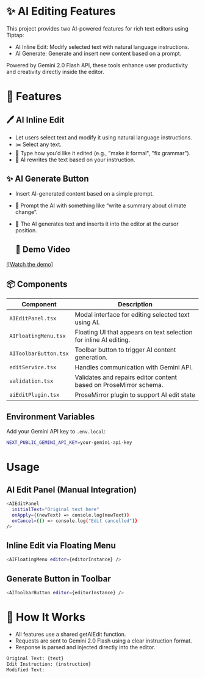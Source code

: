 # ✨ AI Editing Features 
This project provides two AI-powered features for rich text editors using Tiptap:

- AI Inline Edit: Modify selected text with natural language instructions.
- AI Generate: Generate and insert new content based on a prompt.

Powered by Gemini 2.0 Flash API, these tools enhance user productivity and creativity directly inside the editor.

# 🚀 Features
## 🖊️ AI Inline Edit
- Let users select text and modify it using natural language instructions.
- ✂️ Select any text.
- 💬 Type how you'd like it edited (e.g., "make it formal", "fix grammar").
- 🤖 AI rewrites the text based on your instruction.

## ✨ AI Generate Button
- Insert AI-generated content based on a simple prompt.
- 🧠 Prompt the AI with something like “write a summary about climate change”.
- 📄 The AI generates text and inserts it into the editor at the cursor position.

  ## 🎥 Demo Video
[![Watch the demo]](https://drive.google.com/file/d/1-CCHdE3vjxjHwHxNKpYY9gJoX3UVxKxt/view?usp=drive_link)


##  📦 Components

| Component             | Description                                                   |
|-----------------------|---------------------------------------------------------------|
| `AIEditPanel.tsx`     | Modal interface for editing selected text using AI.           |
| `AIFloatingMenu.tsx`  | Floating UI that appears on text selection for inline AI editing. |
| `AIToolbarButton.tsx` | Toolbar button to trigger AI content generation.              |
| `editService.tsx`     | Handles communication with Gemini API.                        |
| `validation.tsx`      | Validates and repairs editor content based on ProseMirror schema. |
| `aiEditPlugin.tsx`     | ProseMirror plugin to support AI edit state |

## Environment Variables
Add your Gemini API key to ```.env.local```:

``` bash
NEXT_PUBLIC_GEMINI_API_KEY=your-gemini-api-key
```
# Usage
## AI Edit Panel (Manual Integration)
```bash
<AIEditPanel
  initialText="Original text here"
  onApply={(newText) => console.log(newText)}
  onCancel={() => console.log("Edit cancelled")}
/>
```
## Inline Edit via Floating Menu
```bash
<AIFloatingMenu editor={editorInstance} />
```
## Generate Button in Toolbar
```bash
<AIToolbarButton editor={editorInstance} />
```
# 🧠 How It Works
- All features use a shared getAIEdit function.
- Requests are sent to Gemini 2.0 Flash using a clear instruction format.
- Response is parsed and injected directly into the editor.
```bash
Original Text: {text}
Edit Instruction: {instruction}
Modified Text:
```



